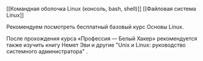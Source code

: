 [[Командная оболочка Linux (консоль, bash, shell)]]
[[Файловая система Linux]]

Рекомендуем посмотреть бесплатный базовый курс Основы Linux.

После прохождения курса «Профессия — Белый Хакер» рекомендуется также изучить книгу Немет Эви и другие "Unix и Linux: руководство системного администратора" .
